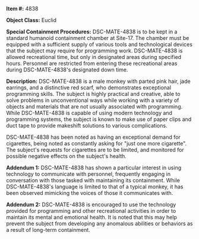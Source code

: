 **Item #:** 4838

**Object Class:** Euclid

**Special Containment Procedures:** DSC-MATE-4838 is to be kept in a standard humanoid containment chamber at Site-17. The chamber must be equipped with a sufficient supply of various tools and technological devices that the subject may require for programming work. DSC-MATE-4838 is allowed recreational time, but only in designated areas during specified hours. Personnel are restricted from entering these recreational areas during DSC-MATE-4838's designated down time.

**Description:** DSC-MATE-4838 is a male monkey with parted pink hair, jade earrings, and a distinctive red scarf, who demonstrates exceptional programming skills. The subject is highly practical and creative, able to solve problems in unconventional ways while working with a variety of objects and materials that are not usually associated with programming. While DSC-MATE-4838 is capable of using modern technology and programming systems, the subject is known to make use of paper clips and duct tape to provide makeshift solutions to various complications. 

DSC-MATE-4838 has been noted as having an exceptional demand for cigarettes, being noted as constantly asking for "just one more cigarette". The subject's requests for cigarettes are to be limited, and monitored for possible negative effects on the subject's health.

**Addendum 1:** DSC-MATE-4838 has shown a particular interest in using technology to communicate with personnel, frequently engaging in conversation with those tasked with maintaining its containment. While DSC-MATE-4838's language is limited to that of a typical monkey, it has been observed mimicking the voices of those it communicates with. 

**Addendum 2:** DSC-MATE-4838 is encouraged to use the technology provided for programming and other recreational activities in order to maintain its mental and emotional health. It is noted that this may help prevent the subject from developing any anomalous abilities or behaviors as a result of long-term containment.